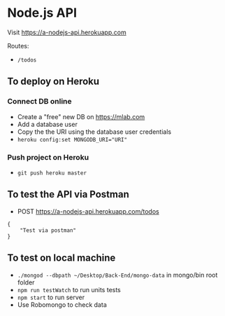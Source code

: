 # Node.js API

Visit https://a-nodejs-api.herokuapp.com

Routes:
- ```/todos```

## To deploy on Heroku

### Connect DB online
- Create a "free" new DB on https://mlab.com
- Add a database user
- Copy the the URI using the database user credentials
- ```heroku config:set MONGODB_URI="URI"```

### Push project on Heroku
- ```git push heroku master```

## To test the API via Postman
- POST https://a-nodejs-api.herokuapp.com/todos
```
{
    "Test via postman"
}
```
## To test on local machine
- ```./mongod --dbpath ~/Desktop/Back-End/mongo-data``` in mongo/bin root folder
- ```npm run testWatch``` to run units tests
- ```npm start``` to run server
- Use Robomongo to check data
